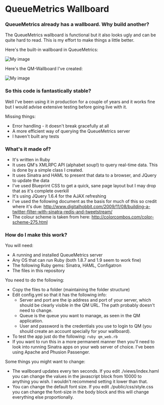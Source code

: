 # QueueMetrics Wallboard

### QueueMetrics already has a wallboard.  Why build another?

The QueueMetrics wallboard is functional but it also looks ugly and can be quite hard to read. This is my effort to make things a little better.

Here's the built-in wallboard in QueueMetrics:

![My image](http://ishiel.github.io/QM-Wallboard/images/queuemetrics.png)

Here's the QM-Wallboard I've created:

![My image](http://ishiel.github.io/QM-Wallboard/images/qmwallboard.png)

### So this code is fantastically stable?  

Well I've been using it in production for a couple of years and it works fine but I would advise extensive testing before going live with it.

Missing things:

* Error handling - it doesn't break gracefully at all
* A more efficient way of querying the QueueMetrics server
* I haven't built any tests

### What's it made of?

* It's written in Ruby
* It uses QM's XMLRPC API (alphabet soup!) to query real-time data.  This is done by a simple class I created.  
* It uses Sinatra and HAML to present that data to a browser, and JQuery to update the data
* I've used Blueprint CSS to get a quick, sane page layout but I may drop that as it's 
  complete overkill
* It's using JQuery 1.6.4 for the AJAX refreshing 
* I've used the following document as the basis for much of this so credit where it's due: 
  http://www.digitalhobbit.com/2009/11/08/building-a-twitter-filter-with-sinatra-redis-and-tweetstream/
* The colour scheme is taken from here:
  http://colorcombos.com/color-scheme-275.html

### How do I make this work?

You will need:

* A running and installed QueueMetrics server 
* Any OS that can run Ruby (both 1.8.7 and 1.9 seem to work fine)
* The following Ruby gems: Sinatra, HAML, Configatron
* The files in this repository 

You need to do the following:

* Copy the files to a folder (maintaining the folder structure)
* Edit config.yml so that it has the following info: 
   * Server and port are the ip address and port of your server, which should be clearly visible in the QM URL.  The path probably doesn't need to change.  
   * Queue is the queue you want to manage, as seen in the QM application.  
   * User and password is the credentials you use to login to QM (you should create an account specially for your wallboard).
* To test the app just do the following: `ruby qm_web.rb`
* If you want to run this in a more permanent manner then you'll need to look into running Sinatra apps on your web server of choice. I've been using Apache and Phusion Passenger. 

Some things you might want to change:

* The wallboard updates every ten seconds.  If you edit ./views/index.haml you can change the values in the javascript block from 10000 to anything you wish.  I wouldn't recommend setting it lower than that.
* You can change the default font size.  If you edit ./public/css/style.css you can change the font-size in the body block and this will change everything else proportionally.

